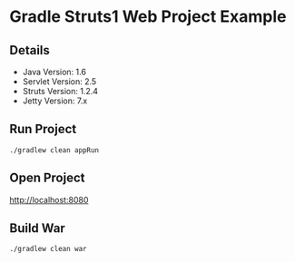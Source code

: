 # Gradle Struts1 Web Project Example

## Details

* Java Version: 1.6
* Servlet Version: 2.5
* Struts Version: 1.2.4
* Jetty Version: 7.x

## Run Project
```
./gradlew clean appRun
```


## Open Project

<http://localhost:8080>


## Build War
```
./gradlew clean war
```

